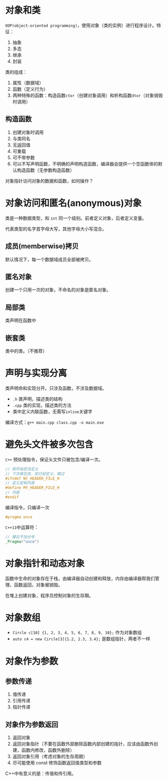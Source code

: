 # 对象和类

`OOP(object-oriented programming)`，使用对象（类的实例）进行程序设计。特征：

1. 抽象
2. 多态
3. 继承
4. 封装

类的组成：

1. 属性（数据域）
2. 函数（定义行为）
3. 两种特殊的函数：构造函数`ctor`（创建对象调用）和析构函数`dtor`（对象销毁时调用）

## 构造函数

1. 创建对象时调用
2. 与类同名
3. 无返回值
4. 可重载
5. 可不带参数
6. 可以不写声明函数，不明确的声明构造函数，编译器会提供一个空函数体的默认构造函数（无参数构造函数）

对象指针访问对象的数据和函数，如何操作？

# 对象访问和匿名(anonymous)对象

类是一种数据类型，和 `int` 同一个级别。前者定义对象，后者定义变量。

代表类型的名字首字母大写，其他字母大小写混合。

## 成员(memberwise)拷贝

默认情况下，每一个数据域成员全部被拷贝。

## 匿名对象

创建一个只用一次的对象，不命名的对象是匿名对象。

## 局部类

类声明在函数中

## 嵌套类

类中的类。（不推荐）

# 声明与实现分离

类声明命和实现分开。只涉及函数，不涉及数据域。

- `.h` 类声明，描述类的结构
- `.cpp` 类的实现，描述类的方法
- 类中定义内联函数，无需写`inline`关键字

编译方式：`g++ main.cpp class.cpp -o main.exe`

# 避免头文件被多次包含

`C++` 预处理指令，保证头文件只被包含/编译一次。

```C++
// 刚开始宏没定义
// 下次再包含，宏已经定义，跳过
#ifndef NY_HEADER_FILE_H
// 定义宏和内容
#define MY_HEADER_FILE_H
// 内容
#endif 
```

编译指令，只编译一次
```C++
#pragma once
```

`C++11`中运算符：
```C++
// 建议不加分号
_Pragma("once")
```

# 对象指针和动态对象

函数中生命的对象存在于栈，由编译器自动创建和释放，内存由编译器帮我们管理，函数返回，对象被销毁。

在堆上创建对象，程序员控制对象的生存期。

# 对象数组

- `Circle c[10] {1, 2, 3, 4, 5, 6, 7, 8, 9, 10};` 作为对象数组
- `auto c4 = new Circle[3]{1.2, 2.3, 3.4};` 是数组指针，两者不一样

# 对象作为参数

## 参数传递

1. 值传递
2. 引用传递
3. 指针传递

## 对象作为参数返回

1. 返回对象
2. 返回对象指针（不要在函数外部删除函数内部创建的指针，应该由函数外创建，函数内修改，函数外删除）
3. 返回对象引用（考虑对象的生存周期）
4. 尽可能使用 const 修饰函数返回值类型和参数

C++中有意义的是：传值和传引用。